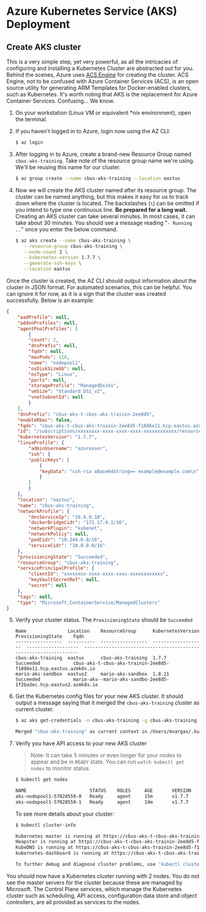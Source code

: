 # Azure Kubernetes Service (AKS) Deployment

## Create AKS cluster

This is a very simple step, yet very powerful, as all the intricacies of configuring and installing a Kubernetes Cluster are abstracted out for you. Behind the scenes, Azure uses [ACS Engine](https://github.com/Azure/acs-engine) for creating the cluster. ACS Engine, not to be confused with Azure Container Services (ACS), is an open source utility for generating ARM Templates for Docker-enabled clusters, such as Kubernetes. It's worth noting that AKS *is* the replacement for Azure Container Services. Confusing... We know.

1. On your workstation (Linux VM or equivalent *nix environment), open the terminal.

2. If you haven't logged in to Azure, login now using the AZ CLI:

    ```bash
    $ az login
    ```

3. After logging in to Azure, create a brand-new Resource Group named `cbus-aks-training`. Take note of the resource group name we're using. We'll be reusing this name for our cluster.

    ```bash
    $ az group create --name cbus-aks-training --location eastus
    ```

4. Now we will create the AKS cluster named after its resource group. The cluster can be named anything, but this makes it easy for us to track down where the cluster is located. The backslashes (`\`) can be omitted if you intend to type one continuous line. **Be prepared for a long wait.** Creating an AKS cluster can take several minutes. In most cases, it can take about 30 minutes. You should see a message reading "`- Running ..`" once you enter the below command.

    ```bash
    $ az aks create --name cbus-aks-training \
       --resource-group cbus-aks-training \
       --node-count 2 \
       --kubernetes-version 1.7.7 \
       --generate-ssh-keys \
       --location eastus
    ```

Once the cluster is created, the AZ CLI should output information about the cluster in JSON format. For automated scenarios, this can be helpful. You can ignore it for now, as it is a sign that the cluster was created successfully. Below is an example:

```json
{
    "aadProfile": null,
    "addonProfiles": null,
    "agentPoolProfiles": [
        {
        "count": 2,
        "dnsPrefix": null,
        "fqdn": null,
        "maxPods": 110,
        "name": "nodepool1",
        "osDiskSizeGb": null,
        "osType": "Linux",
        "ports": null,
        "storageProfile": "ManagedDisks",
        "vmSize": "Standard_DS1_v2",
        "vnetSubnetId": null
        }
    ],
    "dnsPrefix": "cbus-aks-t-cbus-aks-trainin-2ee8d5",
    "enableRbac": false,
    "fqdn": "cbus-aks-t-cbus-aks-trainin-2ee8d5-f1886e11.hcp.eastus.azmk8s.io",
    "id": "/subscriptions/xxxxxxxx-xxxx-xxxx-xxxx-xxxxxxxxxxxx/resourcegroups/cbus-aks-training/providers/Microsoft.ContainerService/managedClusters/cbus-aks-training",
    "kubernetesVersion": "1.7.7",
    "linuxProfile": {
        "adminUsername": "azureuser",
        "ssh": {
        "publicKeys": [
            {
            "keyData": "ssh-rsa aBase64String== example@example.com\n"
            }
        ]
        }
    },
    "location": "eastus",
    "name": "cbus-aks-training",
    "networkProfile": {
        "dnsServiceIp": "10.0.0.10",
        "dockerBridgeCidr": "172.17.0.1/16",
        "networkPlugin": "kubenet",
        "networkPolicy": null,
        "podCidr": "10.244.0.0/16",
        "serviceCidr": "10.0.0.0/16"
    },
    "provisioningState": "Succeeded",
    "resourceGroup": "cbus-aks-training",
    "servicePrincipalProfile": {
        "clientId": "xxxxxxxx-xxxx-xxxx-xxxx-xxxxxxxxxxxx",
        "keyVaultSecretRef": null,
        "secret": null
    },
    "tags": null,
    "type": "Microsoft.ContainerService/ManagedClusters"
}
```

5. Verify your cluster status. The `ProvisioningState` should be `Succeeded`

    ```
    Name               Location    ResourceGroup      KubernetesVersion    ProvisioningState    Fqdn
    -----------------  ----------  -----------------  -------------------  -------------------  -----------------------------------------------------------------
    cbus-aks-training  eastus      cbus-aks-training  1.7.7                Succeeded            cbus-aks-t-cbus-aks-trainin-2ee8d5-f1886e11.hcp.eastus.azmk8s.io
    mario-aks-sandbox  eastus2     mario-aks-sandbox  1.8.11               Succeeded            mario-aks--mario-aks-sandbo-2ee8d5-1f2ba3ec.hcp.eastus2.azmk8s.io
    ```

6. Get the Kubernetes config files for your new AKS cluster. It should output a message saying that it merged the `cbus-aks-training` cluster as current cluster.

    ```bash
    $ az aks get-credentials -n cbus-aks-training -g cbus-aks-training

    Merged "cbus-aks-training" as current context in /Users/mvargas/.kube/config
    ```

7. Verify you have API access to your new AKS cluster

    > Note: It can take 5 minutes or even longer for your nodes to appear and be in `READY` state. You can run `watch kubectl get nodes` to monitor status. 
    
    ```bash
    $ kubectl get nodes

    NAME                       STATUS    ROLES     AGE       VERSION
    aks-nodepool1-57028559-0   Ready     agent     15m       v1.7.7
    aks-nodepool1-57028559-1   Ready     agent     14m       v1.7.7
    ```
    
    To see more details about your cluster: 
    
    ```bash
    $ kubectl cluster-info
    
    Kubernetes master is running at https://cbus-aks-t-cbus-aks-trainin-2ee8d5-f1886e11.hcp.eastus.azmk8s.io:443
    Heapster is running at https://cbus-aks-t-cbus-aks-trainin-2ee8d5-f1886e11.hcp.eastus.azmk8s.io:443/api/v1/namespaces/kube-system/services/heapster/proxy
    KubeDNS is running at https://cbus-aks-t-cbus-aks-trainin-2ee8d5-f1886e11.hcp.eastus.azmk8s.io:443/api/v1/namespaces/kube-system/services/kube-dns:dns/proxy
    kubernetes-dashboard is running at https://cbus-aks-t-cbus-aks-trainin-2ee8d5-f1886e11.hcp.eastus.azmk8s.io:443/api/v1/namespaces/kube-system/services/kubernetes-dashboard/proxy

    To further debug and diagnose cluster problems, use 'kubectl cluster-info dump'.
    ```

You should now have a Kubernetes cluster running with 2 nodes. You do not see the master servers for the cluster because these are managed by Microsoft. The Control Plane services, which manage the Kubernetes cluster such as scheduling, API access, configuration data store and object controllers, are all provided as services to the nodes. 
